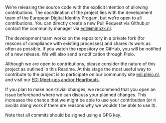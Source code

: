 We’re releasing the source code with the explicit intention of allowing contributions. The coordination of the project lies with the development team of the European Digital Identity Progam, but we’re open to all contributions. You can directly create a new Pull Request via Github,or contact the community manager via [edi@minbzk.nl](mailto:edi@minbzk.nl).

The development team works on the repository in a private fork (for reasons of compliance with existing processes) and shares its work as often as possible. If you watch the repository on GitHub, you will be notified of a new release. We will also send a notification through Pleio.

Although we are open to contributions, please consider the nature of this project as outlined in this Readme. At this stage the most useful way to contribute to the project is to participate on our community site [edi.pleio.nl](https://edi.pleio.nl), and visit our [EDI Meet-ups and/or Heartbeats](https://edi.pleio.nl/events). 

If you plan to make non-trivial changes, we recommend that you open an issue beforehand where we can discuss your planned changes. This increases the chance that we might be able to use your contribution (or it avoids doing work if there are reasons why we wouldn't be able to use it).

Note that all commits should be signed using a GPG key.